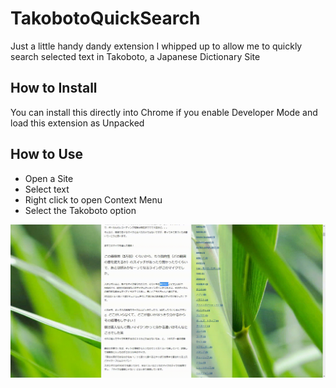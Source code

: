 # TakobotoQuickSearch
Just a little handy dandy extension I whipped up to allow me to quickly search selected text in Takoboto, a Japanese Dictionary Site

## How to Install
You can install this directly into Chrome if you enable Developer Mode and load this extension as Unpacked

## How to Use
- Open a Site
- Select text
- Right click to open Context Menu
- Select the Takoboto option

![](UseExample.gif)
